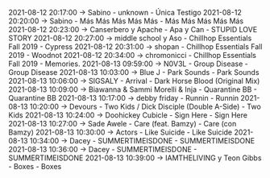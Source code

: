 2021-08-12 20:17:00 -> Sabino - unknown - Única Testigo
2021-08-12 20:20:00 -> Sabino - Más Más Más Más Más - Más Más Más Más Más
2021-08-12 20:23:00 -> Canserbero y Apache - Apa y Can - STUPID LOVE STORY
2021-08-12 20:27:00 -> middle school y Aso - Chillhop Essentials Fall 2019 - Cypress
2021-08-12 20:31:00 -> shopan - Chillhop Essentials Fall 2019 - Woodnot
2021-08-12 20:34:00 -> chromonicci - Chillhop Essentials Fall 2019 - Memories.
2021-08-13 09:59:00 -> N0V3L - Group Disease - Group Disease
2021-08-13 10:03:00 -> Blue J - Park Sounds - Park Sounds
2021-08-13 10:06:00 -> SIGSALY - Arrival - Dark Horse Blood (Original Mix)
2021-08-13 10:09:00 -> Biawanna & Sammi Morelli & Inja - Quarantine BB - Quarantine BB
2021-08-13 10:17:00 -> debby friday - Runnin - Runnin
2021-08-13 10:20:00 -> Devours - Two Kids / Dick Disciple (Double A-Side) - Two Kids
2021-08-13 10:24:00 -> Doohickey Cubicle - Sign Here - Sign Here
2021-08-13 10:27:00 -> Sade Awele - Care (feat. Bamzy) - Care (con Bamzy)
2021-08-13 10:30:00 -> Actors - Like Suicide - Like Suicide
2021-08-13 10:34:00 -> Dacey - SUMMERTIMEISDONE - SUMMERTIMEISDONE
2021-08-13 10:36:00 -> Dacey - SUMMERTIMEISDONE - SUMMERTIMEISDONE
2021-08-13 10:39:00 -> IAMTHELIVING y Teon Gibbs - Boxes - Boxes
